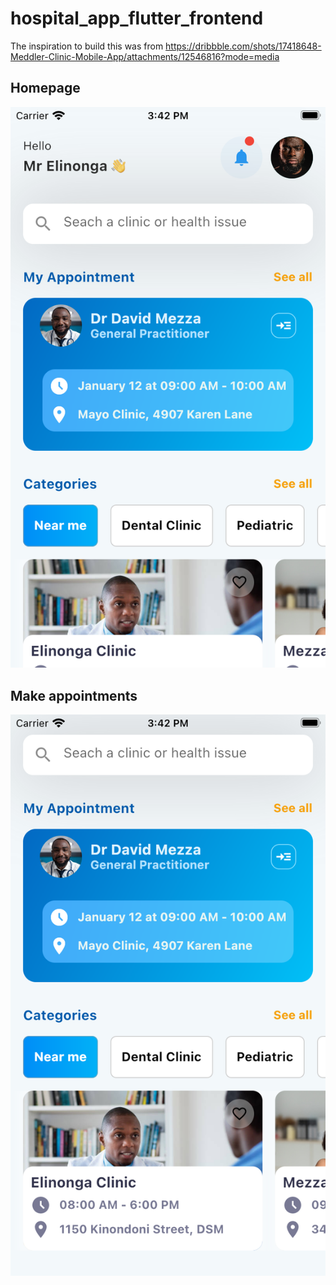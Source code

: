 # hospital_app_flutter_frontend

The inspiration to build this was from https://dribbble.com/shots/17418648-Meddler-Clinic-Mobile-App/attachments/12546816?mode=media


## Homepage
![Screenshot](assets/readme/doc1.png)


## Make appointments
![Screenshot](assets/readme/doc2.png)

